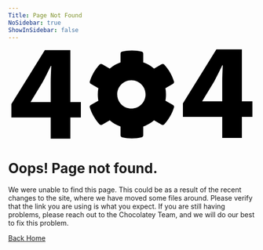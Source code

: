 ```yaml
---
Title: Page Not Found
NoSidebar: true
ShowInSidebar: false
---
```


<main id="centered-layout" class="position-relative d-sm-flex bg-img-cover bg-architect-factory">
    <div class="container py-3 py-md-5 d-flex flex-column justify-content-center">
        <div class="col-md-8 col-xl-6 mx-auto">
            <div class="card card-body bg-theme p-md-5">
                <div class="w-75 mx-auto">
                    <svg id="a" xmlns="http://www.w3.org/2000/svg" viewBox="0 0 206.64893 77.56641"><defs>
                    <style>.b{fill:var(--bs-primary);}</style></defs><path class="b" d="M35.47705,76.04785v-17.68164H2.62354v-11.29346L30.57227,1.89941h21.33154V45.36182h8.78369v13.00439h-8.78369v17.68164h-16.42676Zm0-30.686V28.93506c0-4.44922,.22852-9.01172,.45654-13.80322h-.34228c-2.39551,4.7915-4.44873,9.126-6.9585,13.80322l-9.81054,16.19873-.11426,.228,16.76904,.00006Z"/><path class="b" d="M131.3479,44.24769l6.33064,3.6542c.71182,.40453,1.05098,1.24625,.8185,2.03128-1.62909,5.25565-4.4174,10.07848-8.15921,14.11266-.56355,.59412-1.46233,.72126-2.16856,.30678l-6.3259-3.65362c-2.65957,2.27877-5.7172,4.04664-9.019,5.21465v7.306c.006,.81955-.5545,1.53476-1.35173,1.72482-5.36482,1.2077-10.93102,1.2078-16.29589,.00031-.79717-.19025-1.35777-.90522-1.35236-1.72477v-7.30636c-3.30183-1.16794-6.35947-2.93582-9.019-5.21465l-6.3259,3.65362c-.70625,.41449-1.60503,.28733-2.16859-.30681-3.74174-4.03423-6.53004-8.85704-8.15919-14.11266-.23248-.78503,.10669-1.62674,.81851-2.03125l6.3308-3.6542c-.63539-3.44436-.63539-6.97589,0-10.42025l-6.33065-3.6542c-.71182-.40453-1.05099-1.24624-.81851-2.03128,1.6291-5.25565,4.41741-10.07848,8.15922-14.11267,.56355-.59412,1.46232-.72126,2.16856-.30677l6.3259,3.65362c2.65957-2.27877,5.7172-4.04665,9.019-5.21466V4.85529c-.006-.81955,.5545-1.53476,1.35173-1.72482,5.36482-1.20769,10.93102-1.2078,16.29588-.00031,.79721,.19025,1.35783,.90526,1.35239,1.72484v7.30634c3.30183,1.16793,6.35947,2.93582,9.019,5.21465l6.3259-3.65362c.70625-.41449,1.60504-.28734,2.16859,.3068,3.74174,4.03423,6.53004,8.85704,8.15919,14.11266,.23248,.78503-.10669,1.62674-.81851,2.03126l-6.3308,3.6542c.63539,3.4444,.63539,6.97599,0,10.42039h-.00002Zm-16.62309-5.2102c0-6.53246-5.29561-11.82807-11.82807-11.82807-6.53246,0-11.82806,5.2956-11.82806,11.82807,0,6.53246,5.2956,11.82807,11.82806,11.82807,6.5294-.00739,11.82067-5.29867,11.82807-11.82807Z"/><path class="b" d="M178.81543,75.481v-17.68168h-32.85352v-11.29346L173.91064,1.33252h21.33154V44.79492h8.78369v13.0044h-8.78369v17.68169h-16.42676Zm0-30.686V28.36816c0-4.44921,.22852-9.01171,.45654-13.80322h-.34229c-2.39551,4.79151-4.44873,9.126-6.9585,13.80322l-9.81055,16.19873-.11424,.228,16.76903,.00011Z"/></svg>
                </div>
                <h1 class="title text-center">Oops! Page not found.</h1>
                <p>
                    We were unable to find this page. This could be as a result of the recent changes to the site, where we have moved some files around. Please verify that the link you are using is what you expect.  If you are still having problems, please reach out to the Chocolatey Team, and we will do our best to fix this problem.
                </p>
                <div class="text-center"><a role="button" class="btn btn-primary" href="/"><i class="fas fa-angle-left me-2"></i>Back Home</a></div>
            </div>
        </div>
    </div>
</main>